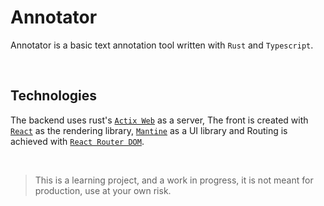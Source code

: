 # Annotator

Annotator is a basic text annotation tool written with `Rust` and `Typescript`.

<br/>

## Technologies

The backend uses rust's [`Actix Web`](https://actix.rs/) as a server, The front is created with [`React`](https://react.dev/) as the rendering library, [`Mantine`](https://mantine.dev/) as a UI library and Routing is achieved with [`React Router DOM`](https://reactrouter.com/en/main).

<br/>

> This is a learning project, and a work in progress, it is not meant for production, use at your own risk.
